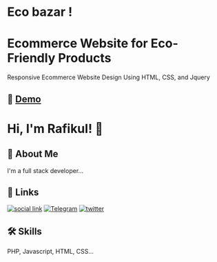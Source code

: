 # Eco bazar !

<!-- A brief description of what this project does and who it's for -->

# Ecommerce Website for Eco-Friendly Products

Responsive Ecommerce Website Design Using HTML, CSS, and Jquery

## 🔗 [Demo]()

# Hi, I'm Rafikul! 👋

## 🚀 About Me

I'm a full stack developer...

## 🔗 Links

[![social link](https://img.shields.io/badge/social-link-000?style=for-the-badge&logo=ko-fi&logoColor=white)](https://linktr.ee/rafikul20)
[![Telegram ](https://img.shields.io/badge/instagram-0A66C2?style=for-the-badge&logo=linkedin&logoColor=white)](https://www.instagram.com/rafikul_20)
[![twitter](https://img.shields.io/badge/pinterest-1DA1F2?style=for-the-badge&logo=twitter&logoColor=white)](https://www.pinterest.com/rafikul20)

## 🛠 Skills

PHP, Javascript, HTML, CSS...
